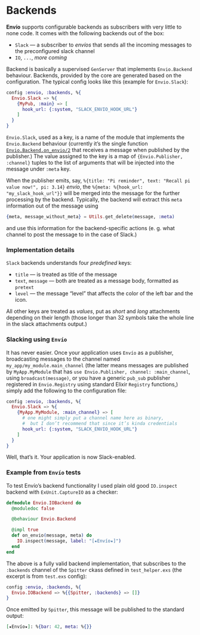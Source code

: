# Backends

**Envío** supports configurable backends as subscribers with very little to none
code. It comes with the following backends out of the box:

* `Slack` — a subscriber to _envíos_ that sends all the incoming messages to the preconfigured slack channel
* `IO`, `...`, _more coming_

Backend is basically a supervised `GenServer` that implements `Envio.Backend`
behaviour. Backends, provided by the core are generated based on the configuration.
The typical config looks like this (example for `Envio.Slack`):

```elixir
config :envio, :backends, %{
  Envio.Slack => %{
    {MyPub, :main} => [
      hook_url: {:system, "SLACK_ENVIO_HOOK_URL"}
    ]
  }
}
```
`Envio.Slack`, used as a key, is a name of the module that implements the
`Envio.Backend` behaviour (currently it’s the single function
[`Envio.Backend.on_envio/2`](Envio.Backend.html#c:on_envio/2)
that receives a message when published by the publisher.) The value assigned
to the key is a map of `{Envio.Publisher, :channel}` tuples to the list of
arguments that will be injected into the message under `:meta` key.

When the publisher emits, say,
`%{title: "Pi reminder", text: "Recall pi value now!", pi: 3.14}` _envío_,
the `%{meta: %{hook_url: "my_slack_hook_url"}}` will be merged into the
message for the further processing by the backend. Typically, the backend
will extract this `meta` information out of the message using

```elixir
{meta, message_without_meta} = Utils.get_delete(message, :meta)
```

and use this information for the backend-specific actions (e. g. what channel
to post the message to in the case of Slack.)

### Implementation details

`Slack` backends understands four _predefined_ keys:

* `title` — is treated as title of the message
* `text`, `message` — both are treated as a message body, formatted as `pretext`
* `level` — the message “level” that affects the color of the left bar and the icon.

All other keys are treated as _values_, put as _short_ and _long_ attachments
depending on their length (those longer than 32 symbols take the whole line in
the slack attachments output.)

### Slacking using `Envío`

It has never easier. Once your application uses `Envío` as a publisher,
broadcasting messages to the channel named `my_app/my_module.main_channel`
(the latter means messages are published by `MyApp.MyModule` that has
`use Envio.Publisher, channel: :main_channel`, using `broadcast(message)`,
or you have a generic `pub_sub` publisher registered in `Envio.Registry`
using standard Elixir `Registry` functions,) simply add the following to
the configuration file:

```elixir
config :envio, :backends, %{
  Envio.Slack => %{
    {MyApp.MyModule, :main_channel} => [
      # one might simply put a channel name here as binary,
      #  but I don’t recommend that since it’s kinda credentials
      hook_url: {:system, "SLACK_ENVIO_HOOK_URL"}
    ]
  }
}
```

Well, that’s it. Your application is now Slack-enabled.

### Example from `Envío` tests

To test Envío’s backend functionality I used plain old good `IO.inspect`
backend with `ExUnit.CaptureIO` as a checker:

```elixir
defmodule Envio.IOBackend do
  @moduledoc false

  @behaviour Envio.Backend

  @impl true
  def on_envio(message, meta) do
    IO.inspect(message, label: "[★Envío★]")
  end
end
```

The above is a fully valid backend implementation, that subscribes to the `:backends` channel
of the `Spitter` ckass defined in `test_helper.exs` (the excerpt is from `test.exs` config):

```elixir
config :envio, :backends, %{
  Envio.IOBackend => %{{Spitter, :backends} => []}
}
```
Once emitted by `Spitter`, this message will be published to the standard output:

```elixir
[★Envío★]: %{bar: 42, meta: %{}}
```
